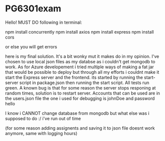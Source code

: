 # PG6301exam
Hello!
MUST DO following in terminal:

npm install concurrently
npm install axios
npm install express
npm install cors

or else you will get errors

here is my final solution. 
It's a bit wonky mut it makes do in my opinion. I've chosen to use local json files as my databse as i couldn't get mongodb to work.
As for Azure developement i tried multiple ways of making a fat jar that would be possible to deploy but through all my efforts i couldnt make it start the Express server and the frontend.
its started by running the start-server script in package.json then running the start script.
All tests run green.
A known bug is that for some reason the server stops responing at random times, solution is to restart server.
Accounts that can be used are in the users.json file
the one i used for debugging is johnDoe and password hello

I know i CANNOT change database from mongodb but what else was i supposed to do :/ i've run out of time

(for some reason adding assignents and saving it to json file doesnt work anymore, same with logging hours)
